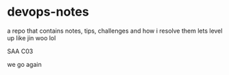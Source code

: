 # devops-notes
a repo that contains notes, tips, challenges and how i resolve them
lets level up like jin woo lol

SAA C03

we go again